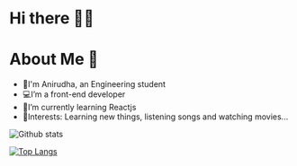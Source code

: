 # Hi there 👋🏻


# About Me 🚨

- 👀I'm Anirudha, an Engineering student
- 💻I’m a front-end developer
- 🌱I’m currently learning Reactjs
- 💫Interests: Learning new things, listening songs and watching movies...

![Github stats](https://github-readme-stats.vercel.app/api?username=anirudhafandade007)

[![Top Langs](https://github-readme-stats.vercel.app/api/top-langs/?username=anirudhaf18)](https://github.com/anuraghazra/github-readme-stats)
